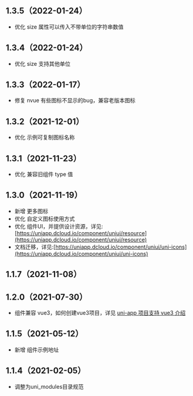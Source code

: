 ## 1.3.5（2022-01-24）

-   优化 size 属性可以传入不带单位的字符串数值

## 1.3.4（2022-01-24）

-   优化 size 支持其他单位

## 1.3.3（2022-01-17）

-   修复 nvue 有些图标不显示的bug，兼容老版本图标

## 1.3.2（2021-12-01）

-   优化 示例可复制图标名称

## 1.3.1（2021-11-23）

-   优化 兼容旧组件 type 值

## 1.3.0（2021-11-19）

-   新增 更多图标
-   优化 自定义图标使用方式
-   优化 组件UI，并提供设计资源，详见:[https://uniapp.dcloud.io/component/uniui/resource](https://uniapp.dcloud.io/component/uniui/resource)
-   文档迁移，详见:[https://uniapp.dcloud.io/component/uniui/uni-icons](https://uniapp.dcloud.io/component/uniui/uni-icons)

## 1.1.7（2021-11-08）

## 1.2.0（2021-07-30）

-   组件兼容 vue3，如何创建vue3项目，详见 [uni-app 项目支持 vue3 介绍](https://ask.dcloud.net.cn/article/37834)

## 1.1.5（2021-05-12）

-   新增 组件示例地址

## 1.1.4（2021-02-05）

-   调整为uni_modules目录规范
